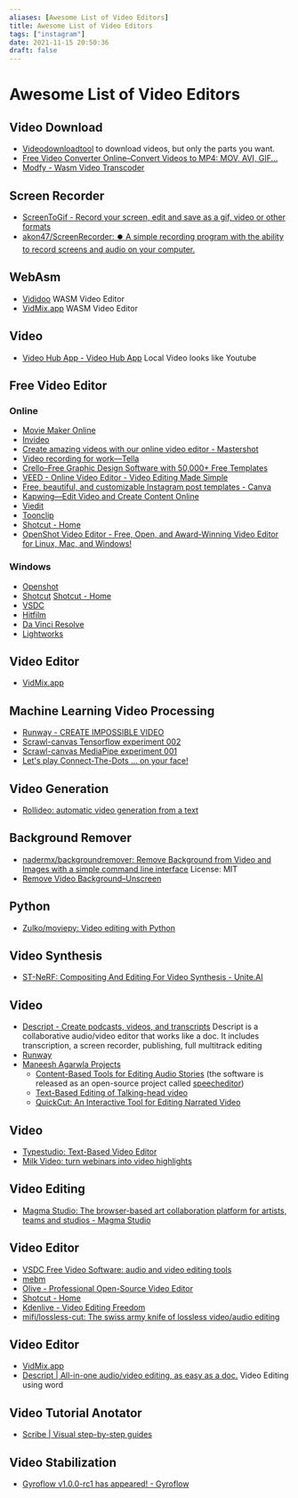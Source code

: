 ```yaml
---
aliases: [Awesome List of Video Editors]
title: Awesome List of Video Editors
tags: ["instagram"]
date: 2021-11-15 20:50:36
draft: false
---
```


# Awesome List of Video Editors

## Video Download

- [Videodownloadtool](https://videodownloadtool.io/) to download videos, but only the parts you want.
- [Free Video Converter Online–Convert Videos to MP4: MOV, AVI, GIF...](https://vidds.co/free-video-converter/)
- [Modfy - Wasm Video Transcoder](https://modfy.video/)

## Screen Recorder

- [ScreenToGif - Record your screen, edit and save as a gif, video or other formats](https://www.screentogif.com/)
- [akon47/ScreenRecorder: ⏺️ A simple recording program with the ability to record screens and audio on your computer.](https://github.com/akon47/ScreenRecorder)

## WebAsm

- [Vididoo](https://vididoo.vercel.app/) WASM Video Editor
- [VidMix.app](https://vidmix.app/) WASM Video Editor

## Video

- [Video Hub App - Video Hub App](https://videohubapp.com/en/) Local Video looks like Youtube

## Free Video Editor  

### Online

- [Movie Maker Online](https://moviemakeronline.com/)
- [Invideo](https://invideo.io/)
- [Create amazing videos with our online video editor - Mastershot](https://mastershot.app/)
- [Video recording for work—Tella](https://www.tella.tv/)
- [Crello–Free Graphic Design Software with 50,000+ Free Templates](https://crello.com/)
- [VEED - Online Video Editor - Video Editing Made Simple](https://www.veed.io/)
- [Free, beautiful, and customizable Instagram post templates - Canva](https://www.canva.com/instagram-posts/templates/)
- [Kapwing—Edit Video and Create Content Online](https://www.kapwing.com/)
- [Viedit](https://viedit.com/)
- [Toonclip](https://toonclip.com/)
- [Shotcut - Home](https://shotcut.org/)
- [OpenShot Video Editor - Free, Open, and Award-Winning Video Editor for Linux, Mac, and Windows!](https://www.openshot.org/)

### Windows

- [Openshot](https://www.openshot.org/)
- [Shotcut](https://shotcut.org/) [Shotcut - Home](https://www.shotcutapp.com/)
- [VSDC](http://www.videosoftdev.com/free-video-editor)
- [Hitfilm](https://fxhome.com/hitfilm-express)
- [Da Vinci Resolve](https://www.blackmagicdesign.com/uk/products/davinciresolve/)
- [Lightworks](https://www.lwks.com/)

## Video Editor

- [VidMix.app](https://vidmix.app/)

## Machine Learning Video Processing

- [Runway - CREATE IMPOSSIBLE VIDEO](https://runwayml.com/)
- [Scrawl-canvas Tensorflow experiment 002](https://codepen.io/kaliedarik/pen/ZEeoZaP)
- [Scrawl-canvas MediaPipe experiment 001](https://codepen.io/kaliedarik/pen/PopBxBM)
- [Let's play Connect-The-Dots ... on your face!](https://codepen.io/kaliedarik/pen/VwpGrVG)

## Video Generation

- [Rollideo: automatic video generation from a text](https://rollideo.com/)

## Background Remover

- [nadermx/backgroundremover: Remove Background from Video and Images with a simple command line interface](https://github.com/nadermx/backgroundremover) License: MIT
- [Remove Video Background–Unscreen](https://www.unscreen.com/)

## Python

- [Zulko/moviepy: Video editing with Python](https://github.com/Zulko/moviepy)

## Video Synthesis

- [ST-NeRF: Compositing And Editing For Video Synthesis - Unite.AI](https://www.unite.ai/st-nerf-compositing-and-editing-for-video-synthesis/)

## Video

- [Descript - Create podcasts, videos, and transcripts](https://www.descript.com/) Descript is a collaborative audio/video editor that works like a doc. It includes transcription, a screen recorder, publishing, full multitrack editing
- [Runway](https://runwayml.com/)
- [Maneesh Agarwla Projects](https://graphics.stanford.edu/~maneesh/)
    - [Content-Based Tools for Editing Audio Stories](http://vis.berkeley.edu/papers/audiostories/) (the software is released as an open-source project called [speecheditor](https://ucbvislab.github.io/speecheditor/))
    - [Text-Based Editing of Talking-head video](https://www.ohadf.com/projects/text-based-editing/)
    - [QuickCut: An Interactive Tool for Editing Narrated Video](https://graphics.stanford.edu/projects/quickcut/)

## Video

- [Typestudio: Text-Based Video Editor](https://typestudio.co)
- [Milk Video: turn webinars into video highlights](https://milk.video/)

## Video Editing

- [Magma Studio: The browser-based art collaboration platform for artists, teams and studios - Magma Studio](https://magmastudio.io/)

## Video Editor

- [VSDC Free Video Software: audio and video editing tools](https://www.videosoftdev.com/)
- [mebm](https://bwasti.github.io/mebm/)
- [Olive - Professional Open-Source Video Editor](https://www.olivevideoeditor.org/020.php)
- [Shotcut - Home](https://www.shotcut.org/)
- [Kdenlive - Video Editing Freedom](https://kdenlive.org/en/)
- [mifi/lossless-cut: The swiss army knife of lossless video/audio editing](https://github.com/mifi/lossless-cut)

## Video Editor

- [VidMix.app](https://vidmix.app/)
- [Descript | All-in-one audio/video editing, as easy as a doc.](https://www.descript.com/) Video Editing using word


## Video Tutorial Anotator
- [Scribe | Visual step-by-step guides](https://scribehow.com/)




## Video Stabilization

- [Gyroflow v1.0.0-rc1 has appeared! - Gyroflow](https://gyroflow.xyz/)